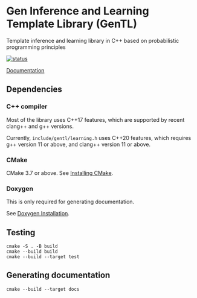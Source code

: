 # Gen Inference and Learning Template Library (GenTL)
Template inference and learning library in C++ based on probabilistic programming  principles

[![status](https://github.com/OpenGen/GenTL/actions/workflows/cmake.yml/badge.svg)](https://github.com/OpenGen/GenTL/actions?query=workflow%3Acmake)

[Documentation](https://opengen.github.io/gentl-docs/latest/)

## Dependencies

### C++ compiler

Most of the library uses C++17 features, which are supported by recent clang++ and g++ versions.

Currently, `include/gentl/learning.h` uses C++20 features, which requires g++ version 11 or above, and clang++ version 11 or above.

### CMake

CMake 3.7 or above. See [Installing CMake](https://cmake.org/install/).

### Doxygen

This is only required for generating documentation.

See [Doxygen Installation](https://www.doxygen.nl/manual/install.html).

## Testing

```
cmake -S . -B build
cmake --build build
cmake --build --target test
```

## Generating documentation
```
cmake --build --target docs
```



